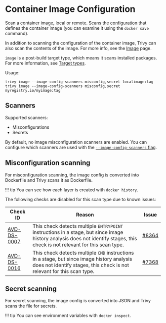 # Container Image Configuration

Scan a container image, local or remote. Scans the [configuration](https://github.com/opencontainers/image-spec/blob/2fb996805b3734779bf9a3a84dc9a9691ad7efdd/config.md) that defines the container image (you can examine it using the `docker save` command).

In addition to scanning the configuration of the container image, Trivy can also scan the contents of the image. For more info, see the [Image](./container_image.md) page.

`image` is a post-build target type, which means it scans installed packages. For more information, see [Target types](../coverage/language/index.md#target-types).

Usage:

```shell
trivy image --image-config-scanners misconfig,secret localimage:tag
trivy image --image-config-scanners misconfig,secret myregistry.io/myimage:tag
```

## Scanners

Supported scanners:

- Misconfigurations
- Secrets

By default, no image misconfiguration scanners are enabled. You can configure which scanners are used with the [`--image-config-scanners` flag](../configuration/others.md#enabledisable-scanners).

## Misconfiguration scanning

For misconfiguration scanning, the image config is converted into Dockerfile and Trivy scans it as Dockerfile.

!!! tip
    You can see how each layer is created with `docker history`.

The following checks are disabled for this scan type due to known issues:

| Check ID | Reason | Issue |
|----------|------------|--------|
| [AVD-DS-0007](https://avd.aquasec.com/misconfig/dockerfile/general/avd-ds-0007/) | This check detects multiple `ENTRYPOINT` instructions in a stage, but since image history analysis does not identify stages, this check is not relevant for this scan type. | [#8364](https://github.com/aquasecurity/trivy/issues/8364) |
| [AVD-DS-0016](https://avd.aquasec.com/misconfig/dockerfile/general/avd-ds-0016/) | This check detects multiple `CMD` instructions in a stage, but since image history analysis does not identify stages, this check is not relevant for this scan type. | [#7368](https://github.com/aquasecurity/trivy/issues/7368) |

## Secret scanning

For secret scanning, the image config is converted into JSON and Trivy scans the file for secrets.

!!! tip
    You can see environment variables with `docker inspect`.

